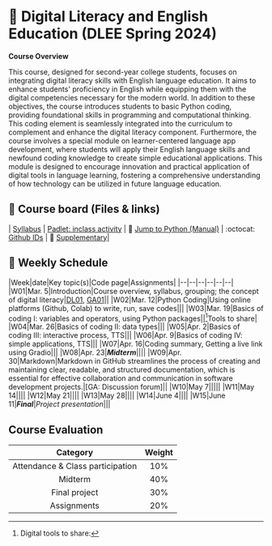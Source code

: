 # 🌿 Digital Literacy and English Education (DLEE Spring 2024)
**Course Overview**

This course, designed for second-year college students, focuses on integrating digital literacy skills with English language education. It aims to enhance students' proficiency in English while equipping them with the digital competencies necessary for the modern world. In addition to these objectives, the course introduces students to basic Python coding, providing foundational skills in programming and computational thinking. This coding element is seamlessly integrated into the curriculum to complement and enhance the digital literacy component. Furthermore, the course involves a special module on learner-centered language app development, where students will apply their English language skills and newfound coding knowledge to create simple educational applications. This module is designed to encourage innovation and practical application of digital tools in language learning, fostering a comprehensive understanding of how technology can be utilized in future language education.

## 🔶 Course board (Files & links)
| [Syllabus]() | [Padlet: inclass activity](https://padlet.com/mirankim316/DLEES24) | 📘 [Jump to Python (Manual)](https://wikidocs.net/5) | :octocat: [Github IDs](https://docs.google.com/spreadsheets/d/1rcJ6c2BuAIbodEft7ZUsgwFOwiNK9nO2siZ6VUAgcgI/edit?usp=sharing) | 🌱 
[Supplementary](https://wikidocs.net/book/14141)|

## 🔶 Weekly Schedule

|Week|date|Key topic(s)|Code page|Assignments|
|--|--|--|--|--|--|
|W01|Mar. 5|Introduction|Course overview, syllabus, grouping; the concept of digital literacy|[DL01](), [GA01]()||
|W02|Mar. 12|Python Coding|Using online platforms (Github, Colab) to write, run, save codes|||
|W03|Mar. 19|Basics of coding I: variables and operators, using Python packages||[^1]Tools to share|
|W04|Mar. 26|Basics of coding II: data types|||
|W05|Apr. 2|Basics of coding III: interactive process, TTS|||
|W06|Apr. 9|Basics of coding IV: simple applications, TTS|||
|W07|Apr. 16|Coding summary, Getting a live link using Gradio|||
|W08|Apr. 23|**_Midterm_**||||
|W09|Apr. 30|Markdown|Markdown in GitHub streamlines the process of creating and maintaining clear, readable, and structured documentation, which is essential for effective collaboration and communication in software development projects.|[GA: Discussion forum]||
|W10|May 7|||||
|W11|May 14||||
|W12|May 21||||
|W13|May 28||||
|W14|June 4||||
|W15|June 11|**_Final_**|_Project presentation_|||

## Course Evaluation

|Category| Weight|
|:--:|:--:|
|Attendance & Class participation| 10% |
|Midterm|40%|
|Final project|30%|
|Assignments|20%|


[^1]: Digital tools to share: 

